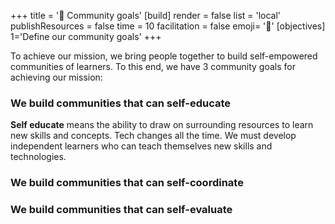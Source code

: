 +++
title = '🧭 Community goals'
[build]
    render = false
    list = 'local'
    publishResources = false
time = 10
facilitation = false
emoji= '🧩'
[objectives]
1='Define our community goals'
+++

To achieve our mission, we bring people together to build self-empowered communities of learners. To this end, we have 3 community goals for achieving our mission:

### We build communities that can **self-educate**

**Self educate** means the ability to draw on surrounding resources to learn new skills and concepts. Tech changes all the time. We must develop independent learners who can teach themselves new skills and technologies.

### We build communities that can self-coordinate

### We build communities that can self-evaluate
